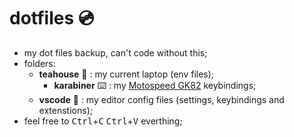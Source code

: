 # dotfiles :cd:
- my dot files backup, can't code without this;
- folders:
  - **teahouse** :mount_fuji: : my current laptop (env files);
    - **karabiner** :keyboard: : my [Motospeed GK82](https://i.imgur.com/rSCsy5C.jpg) keybindings;
  - **vscode** :blue_book: : my editor config files (settings, keybindings and extenstions);
- feel free to <kbd>Ctrl</kbd>+<kbd>C</kbd>  <kbd>Ctrl</kbd>+<kbd>V</kbd> everthing;

